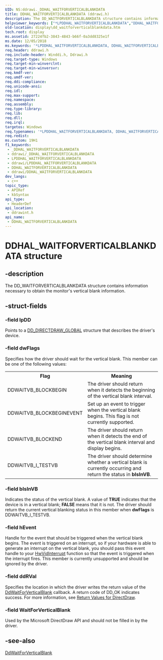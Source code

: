 ```yaml
---
UID: NS:ddrawi._DDHAL_WAITFORVERTICALBLANKDATA
title: DDHAL_WAITFORVERTICALBLANKDATA (ddrawi.h)
description: The DD_WAITFORVERTICALBLANKDATA structure contains information necessary to obtain the monitor's vertical blank information. (DDHAL_WAITFORVERTICALBLANKDATA)
helpviewer_keywords: ["*LPDDHAL_WAITFORVERTICALBLANKDATA","DDHAL_WAITFORVERTICALBLANKDATA","DDHAL_WAITFORVERTICALBLANKDATA structure [Display Devices]","DD_WAITFORVERTICALBLANKDATA","DD_WAITFORVERTICALBLANKDATA structure [Display Devices]","ddrawint/DD_WAITFORVERTICALBLANKDATA","ddstrcts_cd09b34a-249c-4166-8624-bb638cf4bfe1.xml","display.dd_waitforverticalblankdata"]
old-location: display\dd_waitforverticalblankdata.htm
tech.root: display
ms.assetid: 27224fb2-3843-4843-b66f-0a3dd8325e1f
ms.date: 12/05/2018
ms.keywords: '*LPDDHAL_WAITFORVERTICALBLANKDATA, DDHAL_WAITFORVERTICALBLANKDATA, DDHAL_WAITFORVERTICALBLANKDATA structure [Display Devices], DD_WAITFORVERTICALBLANKDATA, DD_WAITFORVERTICALBLANKDATA structure [Display Devices], ddrawint/DD_WAITFORVERTICALBLANKDATA, ddstrcts_cd09b34a-249c-4166-8624-bb638cf4bfe1.xml, display.dd_waitforverticalblankdata'
req.header: ddrawi.h
req.include-header: Winddi.h, Ddrawi.h
req.target-type: Windows
req.target-min-winverclnt: 
req.target-min-winversvr: 
req.kmdf-ver: 
req.umdf-ver: 
req.ddi-compliance: 
req.unicode-ansi: 
req.idl: 
req.max-support: 
req.namespace: 
req.assembly: 
req.type-library: 
req.lib: 
req.dll: 
req.irql: 
targetos: Windows
req.typenames: '*LPDDHAL_WAITFORVERTICALBLANKDATA, DDHAL_WAITFORVERTICALBLANKDATA'
req.redist: 
ms.custom: 19H1
f1_keywords:
 - _DDHAL_WAITFORVERTICALBLANKDATA
 - ddrawi/_DDHAL_WAITFORVERTICALBLANKDATA
 - LPDDHAL_WAITFORVERTICALBLANKDATA
 - ddrawi/LPDDHAL_WAITFORVERTICALBLANKDATA
 - DDHAL_WAITFORVERTICALBLANKDATA
 - ddrawi/DDHAL_WAITFORVERTICALBLANKDATA
dev_langs:
 - c++
topic_type:
 - APIRef
 - kbSyntax
api_type:
 - HeaderDef
api_location:
 - ddrawint.h
api_name:
 - DDHAL_WAITFORVERTICALBLANKDATA
---
```


# DDHAL_WAITFORVERTICALBLANKDATA structure


## -description

The DD_WAITFORVERTICALBLANKDATA structure contains information necessary to obtain the monitor's vertical blank information.

## -struct-fields

### -field lpDD

Points to a <a href="/windows/desktop/api/ddrawint/ns-ddrawint-dd_directdraw_global">DD_DIRECTDRAW_GLOBAL</a> structure that describes the driver's device.

### -field dwFlags

Specifies how the driver should wait for the vertical blank. This member can be one of the following values:

<table>
<tr>
<th>Flag</th>
<th>Meaning</th>
</tr>
<tr>
<td>
DDWAITVB_BLOCKBEGIN

</td>
<td>
The driver should return when it detects the beginning of the vertical blank interval.

</td>
</tr>
<tr>
<td>
DDWAITVB_BLOCKBEGINEVENT

</td>
<td>
Set up an event to trigger when the vertical blank begins. This flag is not currently supported.

</td>
</tr>
<tr>
<td>
DDWAITVB_BLOCKEND

</td>
<td>
The driver should return when it detects the end of the vertical blank interval and display begins.

</td>
</tr>
<tr>
<td>
DDWAITVB_I_TESTVB

</td>
<td>
The driver should determine whether a vertical blank is currently occurring and return the status in <b>bIsInVB</b>.

</td>
</tr>
</table>

### -field bIsInVB

Indicates the status of the vertical blank. A value of <b>TRUE</b> indicates that the device is in a vertical blank; <b>FALSE</b> means that it is not. The driver should return the current vertical blanking status in this member when <b>dwFlags</b> is DDWAITVB_I_TESTVB.

### -field hEvent

Handle for the event that should be triggered when the vertical blank begins. The event is triggered on an interrupt, so if your hardware is able to generate an interrupt on the vertical blank, you should pass this event handle to your <a href="/windows-hardware/drivers/ddi/content/video/nc-video-pvideo_hw_interrupt">HwVidInterrupt</a> function so that the event is triggered when the interrupt fires. This member is currently unsupported and should be ignored by the driver.

### -field ddRVal

Specifies the location in which the driver writes the return value of the <a href="/windows/desktop/api/ddrawint/nc-ddrawint-pdd_waitforverticalblank">DdWaitForVerticalBlank</a> callback. A return code of DD_OK indicates success. For more information, see <a href="/windows-hardware/drivers/display/return-values-for-directdraw">Return Values for DirectDraw</a>.

### -field WaitForVerticalBlank

Used by the Microsoft DirectDraw API and should not be filled in by the driver.

## -see-also

<a href="/windows/desktop/api/ddrawint/nc-ddrawint-pdd_waitforverticalblank">DdWaitForVerticalBlank</a>
